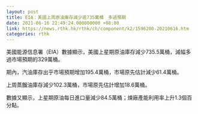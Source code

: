 ```yaml
---
layout: post
title: EIA：美國上周原油庫存減少逾735萬桶　多過預期
date: 2021-06-16 22:49:24.000000000 +08:00
link: https://news.rthk.hk/rthk/ch/component/k2/1596200-20210616.htm
categories: rthk
---
```


美國能源信息署（EIA）數據顯示，美國上星期原油庫存減少735.5萬桶，減幅多過市場預期的329萬桶。

期內，汽油庫存出乎市場預期增加195.4萬桶，市場原先估計減少61.4萬桶。

上周蒸餾油庫存減少102.3萬桶，市場原先估計增加18.6萬桶。

數據又顯示，上星期原油每日進口量減少84.5萬桶；煉廠產能利用率上升1.3個百分點。
